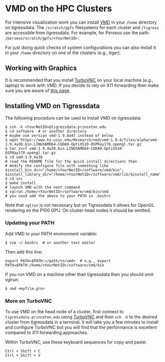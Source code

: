 # VMD on the HPC Clusters

For intensive visualization work you can install [VMD](https://www.ks.uiuc.edu/Research/vmd/) in your `/home` directory on tigressdata. The `/scratch/gpfs` filesystems for each cluster and `/tigress` are
accessible from tigressdata. For example, for Perseus use the path: `/perseus/scratch/gpfs/<YourNetID>`.

For just doing quick checks of system configurations you can also install it in your `/home` directory on one of the
clusters (e.g., tiger).

## Working with Graphics

It is recommended that you install [TurboVNC](https://researchcomputing.princeton.edu/turbovnc) on your local machine (e.g., laptop) to work with VMD. If you decide to rely on X11 forwarding then make sure you are aware of [this page](https://researchcomputing.princeton.edu/sshX).

## Installing VMD on Tigressdata

The following procedure can be used to install VMD on tigressdata:

```
$ ssh -X <YourNetID>@tigressdata.princeton.edu
$ cd software  # or another directory
# maybe use version vmd-1.9.4a47 instead of below
$ wget https://www.ks.uiuc.edu/Research/vmd/vmd-1.9.4/files/alpha/vmd-1.9.4a38.bin.LINUXAMD64-CUDA9-OptiX510-OSPRay170.opengl.tar.gz
$ tar zxvf vmd-1.9.4a38.bin.LINUXAMD64-CUDA9-OptiX510-OSPRay170.opengl.tar.gz
$ cd vmd-1.9.4a38
# read the README file for the quick install directions then
# modify the configure file with something like
$install_bin_dir="/home/<YourNetID>/software/vmd/bin";
$install_library_dir="/home/<YourNetID>/software/vmd/lib/$install_name";
$ cd src
$ make install
# launch VMD with the next command
$ vglrun /home/<YourNetID>/software/vmd/bin/vmd
# you coud add the above to your PATH in .bashrc
```

Note that `vglrun` is not necessary but on Tigressdata it allows for OpenGL rendering on the P100 GPU. On cluster head nodes it should be omitted.

### Updating your PATH

Add VMD to your PATH environment variable:

```
$ vim ~/.bashrc  # or another text editor
```

Then add this line:

```
export PATH=$PATH:</path/to/vmd>  # e.g., export PATH=$PATH:/home/<YourNetID>/software/vmd/bin
```

If you run VMD on a machine other than tigressdata then you should omit vglrun:

```
$ vmd <myfile.gro>
```

### More on TurboVNC

To use VMD on the head node of a cluster, first connect to `tigressdata.princeton.edu` using [TurboVNC](https://researchcomputing.princeton.edu/turbovnc) and then `ssh -X` to the desired cluster from tigressdata in a terminal. It will take you a few minutes to install and configure TurboVNC but you will find that the performance is excellent compared to X11 forwarding approaches.

Within TurboVNC, use these keyboard sequences for copy and paste:

```
Ctrl + Shift + C
Ctrl + Shift + V
```
